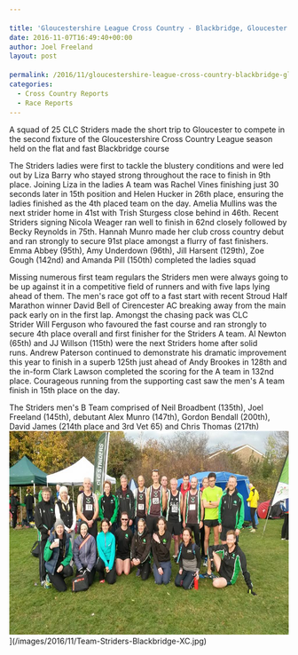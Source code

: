 ```yaml
---

title: 'Gloucestershire League Cross Country - Blackbridge, Gloucester  - 05/11/2016'
date: 2016-11-07T16:49:40+00:00
author: Joel Freeland
layout: post

permalink: /2016/11/gloucestershire-league-cross-country-blackbridge-gloucester-05112016/
categories:
  - Cross Country Reports
  - Race Reports
---
```

A squad of 25 CLC Striders made the short trip to Gloucester to compete in the second fixture of the Gloucestershire Cross Country League season held on the flat and fast Blackbridge course

The Striders ladies were first to tackle the blustery conditions and were led out by Liza Barry who stayed strong throughout the race to finish in 9th place. Joining Liza in the ladies A team was Rachel Vines finishing just 30 seconds later in 15th position and Helen Hucker in 26th place, ensuring the ladies finished as the 4th placed team on the day. Amelia Mullins was the next strider home in 41st with Trish Sturgess close behind in 46th. Recent Striders signing Nicola Weager ran well to finish in 62nd closely followed by Becky Reynolds in 75th. Hannah Munro made her club cross country debut and ran strongly to secure 91st place amongst a flurry of fast finishers. Emma Abbey (95th), Amy Underdown (96th), Jill Harsent (129th), Zoe Gough (142nd) and Amanda Pill (150th) completed the ladies squad

Missing numerous first team regulars the Striders men were always going to be up against it in a competitive field of runners and with five laps lying ahead of them. The men's race got off to a fast start with recent Stroud Half Marathon winner David Bell of Cirencester AC breaking away from the main pack early on in the first lap. Amongst the chasing pack was CLC Strider Will Ferguson who favoured the fast course and ran strongly to secure 4th place overall and first finisher for the Striders A team. Al Newton (65th) and JJ Willson (115th) were the next Striders home after solid runs. Andrew Paterson continued to demonstrate his dramatic improvement this year to finish in a superb 125th just ahead of Andy Brookes in 128th and the in-form Clark Lawson completed the scoring for the A team in 132nd place. Courageous running from the supporting cast saw the men's A team finish in 15th place on the day.

The Striders men's B Team comprised of Neil Broadbent (135th), Joel Freeland (145th), debutant Alex Munro (147th), Gordon Bendall (200th), David James (214th place and 3rd Vet 65) and Chris Thomas (217th)<img class="aligncenter 2504" src="/images/2016/11/Team-Striders-Blackbridge-XC.jpg" alt="team-striders-blackbridge-xc" width="654" height="367" />](/images/2016/11/Team-Striders-Blackbridge-XC.jpg)
